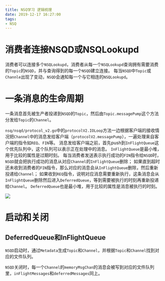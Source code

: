 ```yaml
---
title: NSQ学习 逻辑梳理
date: 2019-12-17 16:27:00
tags:
- NSQ
---
```


# 消费者连接NSQD或NSQLookupd
消费者可以连接多个`NSQLookupd`，消费者从每一个`NSQLookupd`查询拥有需要消费的`Topic`的`NSQD`，并与查询得到的每一个`NSQD`建立连接。
每当`NSQD`中`Topic`或`Channle`出现了变动，`NSQD`会通知每一个与它相连的`NSQLookupd`。

# 一条消息的生命周期
一条消息首先被生产者投递到`NSQD`的`Topic`，然后由`Topic.messagePump`这个方法分发给`Topic`的`Channel`。

`nsq/nsqd/protocol_v2.go`中的`protocolV2.IOLoop`方法一边根据客户端的接收情况把`Channel`中的消息发给客户端（`protocolV2.messagePump`），一遍处理来自客户端的指令如`REQ`、`FIN`等。
消息发给客户端之前，首先push到`InFlightQueue`这个优先队列中，这个队列可以表示正在处理中的消息。
`InFlightQueue`是最小堆，用于比较的属性是过期时刻。
每当消费者发送表示执行成功的`FIN`指令给`NSQD`时，`NSQD`就会把执行成功的消息从对应`Channel`的`InFlightQueue`删除；
如果直到超时还未收到消费者的`FIN`指令，那么对应的消息会从`InFlightQueue`删除，然后重新投递给`Channel`；
如果收到`REQ`指令，说明对应消息需要重新执行，这条消息会从`InFlightQueue`删除然后进入`DeferredQueue`，等到需要被执行的时刻再重新投递给`Channel`。
`DeferredQueue`也是最小堆，用于比较的属性是消息被执行的时刻。

![](https://img2018.cnblogs.com/blog/1224734/201912/1224734-20191217162714868-2037097168.png)

# 启动和关闭
## DeferredQueue和InFlightQueue
`NSQD`启动时，通过`Metadata`生成`Topic`和`Channel`，并根据`Topic`和`Channel`找到对应的文件队列。

`NSQD`关闭时，每一个`Channel`的`memoryMsgChan`的消息会被写到对应的文件队列里，`inFlightMessages`和`deferredMessages`同上。